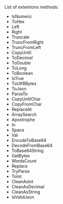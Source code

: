 ﻿List of extentions methods:


+ IsNumeric
+ ToHex
+ Left
+ Right
+ Truncate
+ TruncFromRight
+ TruncFromLeft
+ CopyUntil
+ ToDecimal
+ ToDouble
+ ToLong
+ ToBoolean
+ IsTrue
+ ToUtf8Bytes
+ ToJson
+ ParseTo
+ CopyUntilChar
+ CopyFromChar
+ ReplaceAt
+ ArraySearch
+ Apostrophe
+ In
+ Space
+ Val
+ EncodeToBase64
+ DecodeFromBase64
+ ToBase64String
+ GetBytes
+ WordsCount
+ Replace
+ TryParse
+ ToInt
+ CleanAsInt
+ CleanAsDecimal
+ CleanAsString
+ IsValidJson
